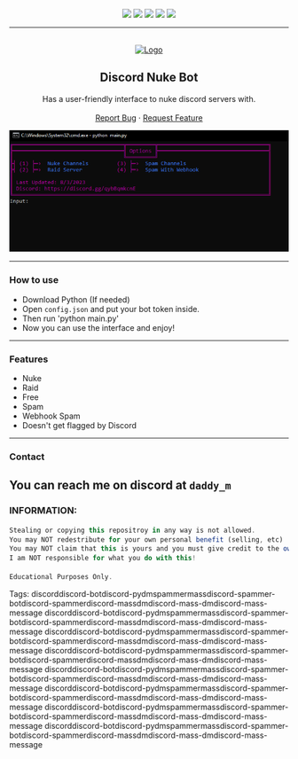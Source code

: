 <div id="top"></div>
<p align="center">
  <img src="https://img.shields.io/github/contributors/Jakee8718/RS2-Discord-Server-Nuke-Bot.svg?style=for-the-badge"/>
  <img src="https://img.shields.io/github/forks/Jakee8718/RS2-Discord-Server-Nuke-Bot.svg?style=for-the-badge"/>
  <img src="https://img.shields.io/github/stars/Jakee8718/RS2-Discord-Server-Nuke-Bot.svg?style=for-the-badge"/>
  <img src="https://img.shields.io/github/issues/Jakee8718/RS2-Discord-Server-Nuke-Bot.svg?style=for-the-badge"/>
  <img src="https://img.shields.io/github/license/Jakee8718/RS2-Discord-Server-Nuke-Bot.svg?style=for-the-badge"/>
</p>
  
---------------------------------------
  
<br/>
<div align="center">
  <a href="https://github.com/Jakee8718/RS2-Discord-Server-Nuke-Bot">
    <img src="https://i.imgur.com/9l4pHEN.png" alt="Logo" width="120" height="120">
  </a>
  
  <h2 align="center">Discord Nuke Bot </h3>

  <p align="center">
    Has a user-friendly interface to nuke discord servers with.
    <br />
    <br />
    <a href="https://github.com/Jakee8718/RS2-Discord-Server-Nuke-Bot/issues">Report Bug</a>
    ·
    <a href="https://github.com/Jakee8718/RS2-Discord-Server-Nuke-Bot/issues">Request Feature</a>
  </p>
</div>

<p align="center">
<img src="example.PNG" alt="Image of product">
 </p>
</div>


---------------------------------------

### How to use

* Download Python (If needed)
* Open `config.json` and put your bot token inside.
* Then run 'python main.py'
* Now you can use the interface and enjoy!

---------------------------------------

### Features
* Nuke
* Raid
* Free
* Spam
* Webhook Spam
* Doesn't get flagged by Discord

---------------------------------------

### Contact
You can reach me on discord at `daddy_m`
---------------------------------------


### INFORMATION:

```js
Stealing or copying this repositroy in any way is not allowed.
You may NOT redestribute for your own personal benefit (selling, etc)
You may NOT claim that this is yours and you must give credit to the owner (Me)
I am NOT responsible for what you do with this!

Educational Purposes Only.
```









Tags:
discorddiscord-botdiscord-pydmspammermassdiscord-spammer-botdiscord-spammerdiscord-massdmdiscord-mass-dmdiscord-mass-message
discorddiscord-botdiscord-pydmspammermassdiscord-spammer-botdiscord-spammerdiscord-massdmdiscord-mass-dmdiscord-mass-message
discorddiscord-botdiscord-pydmspammermassdiscord-spammer-botdiscord-spammerdiscord-massdmdiscord-mass-dmdiscord-mass-message
discorddiscord-botdiscord-pydmspammermassdiscord-spammer-botdiscord-spammerdiscord-massdmdiscord-mass-dmdiscord-mass-message
discorddiscord-botdiscord-pydmspammermassdiscord-spammer-botdiscord-spammerdiscord-massdmdiscord-mass-dmdiscord-mass-message
discorddiscord-botdiscord-pydmspammermassdiscord-spammer-botdiscord-spammerdiscord-massdmdiscord-mass-dmdiscord-mass-message
discorddiscord-botdiscord-pydmspammermassdiscord-spammer-botdiscord-spammerdiscord-massdmdiscord-mass-dmdiscord-mass-message
discorddiscord-botdiscord-pydmspammermassdiscord-spammer-botdiscord-spammerdiscord-massdmdiscord-mass-dmdiscord-mass-message
